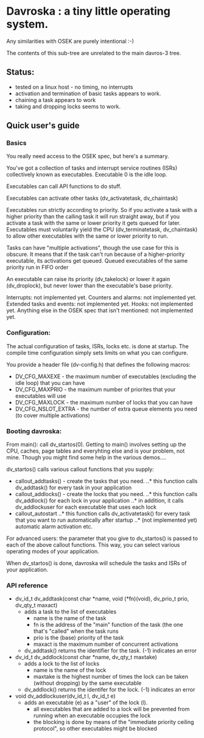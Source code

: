 # Davroska : a tiny little operating system.

Any similarities with OSEK are purely intentional :-)

The contents of this sub-tree are unrelated to the main davros-3 tree.

## Status:

* tested on a linux host - no timing, no interrupts
* activation and termination of basic tasks appears to work.
* chaining a task appears to work
* taking and dropping locks seems to work.

## Quick user's guide

### Basics

You really need access to the OSEK spec, but here's a summary.

You've got a collection of tasks and interrupt service routines (ISRs) collectively
known as executables. Executable 0 is the idle loop.

Executables can call API functions to do stuff.

Executables can activate other tasks (dv_activatetask, dv_chaintask)

Executables run strictly according to priority. So if you activate a task with a higher priority
than the calling task it will run straight away, but if you activate a task with the same or lower
priority it gets queued for later.
Executables must voluntarily yield the CPU (dv_terminatetask, dv_chaintask) to allow other executables
with the same or lower priority to run.

Tasks can have "multiple activations", though the use case for this is obscure. It means that if
the task can't run because of a higher-priority executable, its activations get queued.
Queued executables of the same priority run in FIFO order

An executable can raise its priority (dv_takelock) or lower it again (dv_droplock), but never
lower than the executable's base priority.

Interrupts: not implemented yet.
Counters and alarms: not implemented yet.
Extended tasks and events: not implemented yet.
Hooks: not implemented yet.
Anything else in the OSEK spec that isn't mentioned: not implemented yet.

### Configuration:

The actual configuration of tasks, ISRs, locks etc. is done at startup. The compile time configuration
simply sets limits on what you can configure.

You provide a header file (dv-config.h) that defines the following macros:

* DV_CFG_MAXEXE - the maximum number of executables (excluding the idle loop) that you can have
* DV_CFG_MAXPRIO - the maximum number of priorites that your executables will use
* DV_CFG_MAXLOCK - the maximum number of locks that you can have
* DV_CFG_NSLOT_EXTRA - the number of extra queue elements you need (to cover multiple activations)

### Booting davroska:

From main(): call dv_startos(0). Getting to main() involves setting up the CPU, caches, page tables
and everyhting else and is your problem, not mine. Though you might find some help in the various
demos....

dv_startos() calls various callout functions that you supply:

* callout_addtasks() - create the tasks that you need.
..* this function calls dv_addtask() for every task in your application
* callout_addlocks() - create the locks that you need.
..* this function calls dv_addlock() for each lock in your application
..* in addition, it calls dv_addlockuser for each executable that uses each lock
* callout_autostart
..* this function calls dv_activatetask() for every task that you want to run automatically after startup
..* (not implemented yet) automatic alarm activation etc.

For advanced users: the parameter that you give to dv_startos() is passed to each of the above callout
functions. This way, you can select various operating modes of your application.

When dv_startos() is done, davroska will schedule the tasks and ISRs of your application.

### API reference

* dv_id_t dv_addtask(const char *name, void (*fn)(void), dv_prio_t prio, dv_qty_t maxact)
  * adds a task to the list of executables
    * name is the name of the task
    * fn is the address of the "main" function of the task (the one that's "called" when the task runs
    * prio is the (base) priority of the task
    * maxact is the maximum number of concurrent activations
  * dv_addtask() returns the identifier for the task. (-1) indicates an error
* dv_id_t dv_addlock(const char *name, dv_qty_t maxtake)
  * adds a lock to the list of locks
    * name is the name of the lock
    * maxtake is the highest number of times the lock can be taken (without dropping) by the same executable
  * dv_addlock() returns the identifer for the lock. (-1) indicates an error
* void dv_addlockuser(dv_id_t l, dv_id_t e)
  * adds an executable (e) as a "user" of the lock (l).
    * all executables that are added to a lock will be prevented from running when an executable occupies the lock
    * the blocking is done by means of the "immediate priority ceiling protocol", so other executables might be blocked


